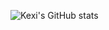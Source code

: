 ![Kexi's GitHub stats](https://github-readme-stats.vercel.app/api?username=kexi&show_icons=true&theme=transparent)
